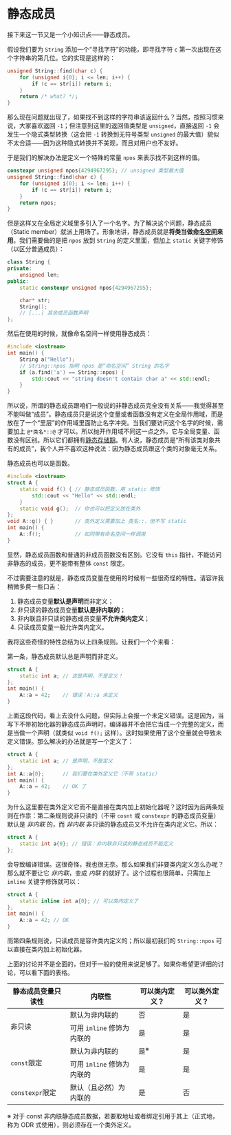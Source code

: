 # 静态成员

接下来这一节又是一个小知识点——静态成员。

假设我们要为 `String` 添加一个“寻找字符”的功能，即寻找字符 `c` 第一次出现在这个字符串的第几位。它的实现是这样的：
```cpp
unsigned String::find(char c) {
    for (unsigned i{0}; i <= len; i++) {
        if (c == str[i]) return i;
    }
    return /* what? */;
}
```
那么现在问题就出现了，如果找不到这样的字符串该返回什么？当然，按照习惯来说，大家喜欢返回 `-1`；但注意到这里的返回值类型是 `unsigned`，直接返回 `-1` 会发生一个隐式类型转换（这会把 `-1` 转换到无符号类型 `unsigned` 的最大值）貌似不太合适——因为这种隐式转换并不美观，而且对用户也不友好。

于是我们的解决办法是定义一个特殊的常量 `npos` 来表示找不到这样的值。

```cpp
constexpr unsigned npos{4294967295}; // unsigned 类型最大值
unsigned String::find(char c) {
    for (unsigned i{0}; i <= len; i++) {
        if (c == str[i]) return i;
    }
    return npos;
}
```

但是这样又在全局定义域里多引入了一个名字。为了解决这个问题，静态成员（Static member）就派上用场了。形象地讲，静态成员就是**将类当做[命名空间](ch03/review_cpp.md#命名空间)来用**。我们需要做的是把 `npos` 放到 `String` 的定义里面，但加上 `static` 关键字修饰（以区分普通成员）：
```cpp
class String {
private:
    unsigned len;
public:
    static constexpr unsigned npos{4294967295};

    char* str;
    String();
    // [...] 其余成员函数声明
};
```
然后在使用的时候，就像命名空间一样使用静态成员：
```cpp
#include <iostream>
int main() {
    String a("Hello");
    // String::npos 指明 npos 是“命名空间” String 的名字
    if (a.find('a') == String::npos) {
        std::cout << "string doesn't contain char a" << std::endl;
    }
}
```
所以说，所谓的静态成员跟咱们一般说的非静态成员完全没有关系——我觉得甚至不能叫做“成员”。静态成员只是说这个变量或者函数没有定义在全局作用域，而是放在了一个“里层”的作用域里面防止名字冲突。当我们要访问这个名字的时候，需要加上 `@*类名*::@` 才可以。所以抛开作用域不同这一点之外，它与全局变量、函数没有区别。所以它们都拥有[静态存储期](ch04/list/storage_duration.md#静态存储期)。有人说，静态成员是“所有该类对象共有的成员”，我个人并不喜欢这种说法：因为静态成员跟这个类的对象毫无关系。

静态成员也可以是函数。
```CPP
#include <iostream>
struct A {
    static void f() { // 静态成员函数，用 static 修饰
        std::cout << "Hello" << std::endl;
    }
    static void g();  // 你也可以把定义放在类外
};
void A::g() { }       // 类外定义需要加上 类名::，但不写 static
int main() {
    A::f();           // 如同带有命名空间一样调用
}
```

显然，静态成员函数和普通的非成员函数没有区别。它没有 `this` 指针，不能访问非静态的成员，更不能带有整体 `const` 限定。

不过需要注意的就是，静态成员变量在使用的时候有一些很奇怪的特性。请容许我稍微多费一些口舌：
1. 静态成员变量**默认是声明**而非定义；
2. 非只读的静态成员变量**默认是非内联的**；
3. 非内联且非只读的静态成员变量**不允许类内定义**；
4. 只读成员变量一般允许类内定义。

我将这些奇怪的特性总结为以上四条规则。让我们一个个来看：

第一条，静态成员默认总是声明而非定义。
```CPP
struct A {
    static int a; // 这是声明，不是定义！
};
int main() { 
    A::a = 42;    // 错误：A::a 未定义
}
```
上面这段代码，看上去没什么问题，但实际上会报一个未定义错误。这是因为，当写下不带初始化器的静态成员声明时，编译器并不会把它当成一个完整的定义，而是当做一个声明（就类似 `void f();` 这样）。这时如果使用了这个变量就会导致未定义错误。那么解决的办法就是写一个定义了：
```CPP
struct A {
    static int a; // 是声明，不是定义
};
int A::a{0};      // 我们要在类外定义它（不带 static）
int main() { 
    A::a = 42;    // OK 了
}
```

为什么这里要在类外定义它而不是直接在类内加上初始化器呢？这时因为后两条规则在作祟：第二条规则说非只读的（不带 `cosnt` 或 `constexpr` 的静态成员变量）默认是 *非内联* 的，而 *非内联* 非只读的静态成员又不允许在类内定义它。所以：
```cpp
struct A {
    static int a{0}; // 错误：非内联非只读的静态成员不能定义
};
```
会导致编译错误。这很奇怪，我也很无奈。那么如果我们非要类内定义怎么办呢？那么就不要让它 *非内联*，变成 *内联* 的就好了。这个过程也很简单，只需加上 `inline` 关键字修饰就可以：
```CPP
struct A {
    static inline int a{0}; // 可以类内定义了
};
int main() { 
    A::a = 42; // OK
}
```

而第四条规则说，只读成员是容许类内定义的；所以最初我们的 `String::npos` 可以直接在类内加上初始化器。

上面的讨论并不是全面的，但对于一般的使用来说足够了。如果你希望更详细的讨论，可以看下面的表格。

<div class="table-wrapper">
<table>
<thead>
    <tr>
        <th>静态成员变量只读性</th>
        <th>内联性</th>
        <th>可以类内定义？</th>
        <th>可以类外定义？</th>
    </tr>
</thead>
<tbody>
    <tr>
        <td rowspan="2">非只读</td>
        <td>默认为非内联的</td>
        <td>否</td><td>是</td>
    </tr>
    <tr>
        <td>可用 <code>inline</code> 修饰为内联的</td>
        <td>是</td><td>是</td>
    </tr>
    <tr>
        <td rowspan="2"><code>const</code>限定</td>
        <td>默认为非内联的</td>
        <td>是<sup>※</sup></td><td>是</td>
    </tr>
    <tr>
        <td>可用 <code>inline</code> 修饰为内联的</td>
        <td>是</td><td>是</td>
    </tr>
    <tr>
        <td><code>constexpr</code>限定</td>
        <td>默认（且必然）为内联的</td>
        <td>是</td><td>否</td>
    </tr>
</tbody>
</table>
</div>
<p class="small">※ 对于 const 非内联静态成员数据，若要取地址或者绑定引用于其上（正式地，称为 ODR 式使用），则必须存在一个类外定义。</p>
